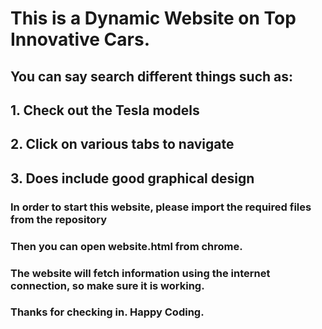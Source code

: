 # This is a Dynamic Website on Top Innovative Cars.

## You can say search different things such as:
## 1. Check out the Tesla models
## 2. Click on various tabs to navigate
## 3. Does include good graphical design

### In order to start this website, please import the required files from the repository
### Then you can open website.html from chrome.
### The website will fetch information using the internet connection, so make sure it is working.

### Thanks for checking in. Happy Coding.
